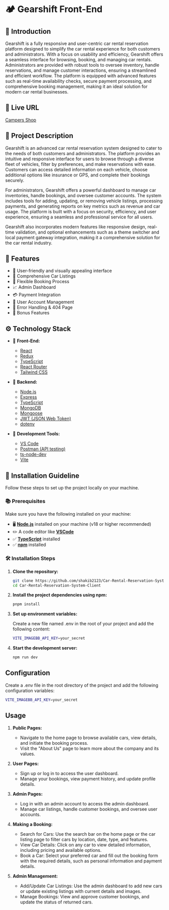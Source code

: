 # 🏕️ Gearshift Front-End

## 🤖 Introduction

Gearshift is a fully responsive and user-centric car rental reservation platform
designed to simplify the car rental experience for both customers and
administrators. With a focus on usability and efficiency, Gearshift offers a
seamless interface for browsing, booking, and managing car rentals.
Administrators are provided with robust tools to oversee inventory, handle
reservations, and manage customer interactions, ensuring a streamlined and
efficient workflow. The platform is equipped with advanced features such as
real-time availability checks, secure payment processing, and comprehensive
booking management, making it an ideal solution for modern car rental
businesses.

## 🔗 Live URL

[Campers Shop](https://gearshift.vercel.app/)

## 📝 Project Description

Gearshift is an advanced car rental reservation system designed to cater to the
needs of both customers and administrators. The platform provides an intuitive
and responsive interface for users to browse through a diverse fleet of
vehicles, filter by preferences, and make reservations with ease. Customers can
access detailed information on each vehicle, choose additional options like
insurance or GPS, and complete their bookings securely.

For administrators, Gearshift offers a powerful dashboard to manage car
inventories, handle bookings, and oversee customer accounts. The system includes
tools for adding, updating, or removing vehicle listings, processing payments,
and generating reports on key metrics such as revenue and car usage. The
platform is built with a focus on security, efficiency, and user experience,
ensuring a seamless and professional service for all users.

Gearshift also incorporates modern features like responsive design, real-time
validation, and optional enhancements such as a theme switcher and local payment
gateway integration, making it a comprehensive solution for the car rental
industry.

## 🔋 Features

- 🌟 User-friendly and visually appealing interface
- 🚗 Comprehensive Car Listings
- 📅 Flexible Booking Process
- 📈 Admin Dashboard
- 💳 Payment Integration
- 👤 User Account Management
- 🚫 Error Handling & 404 Page
- 🎁 Bonus Features

## ⚙️ Technology Stack

- 🔧 **Front-End:**

  - [React](https://react.dev/)
  - [Redux](https://redux-toolkit.js.org/)
  - [TypeScript](https://www.typescriptlang.org/)
  - [React Router](https://reactrouter.com/en/main)
  - [Tailwind CSS](https://tailwindcss.com/)

- 🔧 **Backend:**

  - [Node.js](https://nodejs.org/en/)
  - [Express](https://expressjs.com/)
  - [TypeScript](https://www.typescriptlang.org/)
  - [MongoDB](https://www.mongodb.com/)
  - [Mongoose](https://mongoosejs.com/)
  - [JWT (JSON Web Token)](https://www.npmjs.com/package/jsonwebtoken)
  - [dotenv](https://www.npmjs.com/package/dotenv)

- 🔨 **Development Tools:**

  - [VS Code](https://code.visualstudio.com/)
  - [Postman (API testing)](https://www.postman.com/)
  - [ts-node-dev](https://www.npmjs.com/package/ts-node-dev)
  - [Vite](https://vitejs.dev/)

## 🤸 Installation Guideline

Follow these steps to set up the project locally on your machine.

### 📚 Prerequisites

Make sure you have the following installed on your machine:

- 🖥️ [**Node.js**](https://nodejs.org/en) installed on your machine (v18 or
  higher recommended)
- ✏️ A code editor like [**VSCode**](https://code.visualstudio.com/)
- ✅ [**TypeScript**](https://www.typescriptlang.org/) installed
- ✅ [**npm**](https://www.npmjs.com/) installed

### 🛠️ Installation Steps

1. **Clone the repository:**

   ```bash
   git clone https://github.com/shakib2123/Car-Rental-Reservation-System-Client
   cd Car-Rental-Reservation-System-Client
   ```

2. **Install the project dependencies using npm:**

   ```bash
   pnpm install
   ```

3. **Set up environment variables:**

   Create a new file named .env in the root of your project and add the
   following content:

   ```bash
   VITE_IMAGEBB_API_KEY=your_secret
   ```

4. **Start the development server:**

   ```bash
   npm run dev
   ```

## Configuration

Create a .env file in the root directory of the project and add the following
configuration variables:

```bash
VITE_IMAGEBB_API_KEY=your_secret
```

## Usage

1. **Public Pages:**

   - Navigate to the home page to browse available cars, view details, and
     initiate the booking process.
   - Visit the "About Us" page to learn more about the company and its values.

2. **User Pages:**

   - Sign up or log in to access the user dashboard.
   - Manage your bookings, view payment history, and update profile details.

3. **Admin Pages:**

   - Log in with an admin account to access the admin dashboard.
   - Manage car listings, handle customer bookings, and oversee user accounts.

4. **Making a Booking:**

   - Search for Cars: Use the search bar on the home page or the car listing
     page to filter cars by location, date, type, and features.
   - View Car Details: Click on any car to view detailed information, including
     pricing and available options.
   - Book a Car: Select your preferred car and fill out the booking form with
     the required details, such as personal information and payment details.

5. **Admin Management:**

   - Add/Update Car Listings: Use the admin dashboard to add new cars or update
     existing listings with current details and images.
   - Manage Bookings: View and approve customer bookings, and update the status
     of returned cars.
